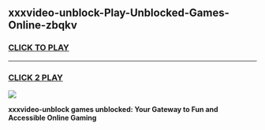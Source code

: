 
## xxxvideo-unblock-Play-Unblocked-Games-Online-zbqkv
<h3>
<a href="https://premium76.site?title=xxxvideo-unblock&ref=25A">CLICK TO PLAY</a></h3>
<hr>

<h3>
<a href="https://premium76.site?title=xxxvideo-unblock&ref=25A">CLICK 2 PLAY</a>
  
</h3>

<a href="https://premium76.site?title=xxxvideo-unblock&ref=25A"><img src="https://clearcache.store/games.png"></a>


**xxxvideo-unblock games unblocked: Your Gateway to Fun and Accessible Online Gaming**
